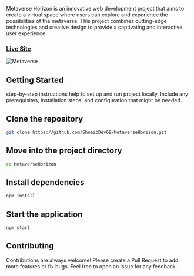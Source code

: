 Metaverse Horizon is an innovative web development project that aims to create a virtual space where users can explore and experience the possibilities of the metaverse. This project combines cutting-edge technologies and creative design to provide a captivating and interactive user experience.

### [Live Site](https://metaverse-horizon.vercel.app/)

![Metaverse](https://github.com/ShoaibDev69/MetaverseHorizon/assets/124503086/e9f7801b-7307-41a2-baa4-648504e4f67f)

## Getting Started

step-by-step instructions help to set up and run project locally. Include any prerequisites, installation steps, and configuration that might be needed.

## Clone the repository

```bash
git clone https://github.com/ShoaibDev69/MetaverseHorizon.git
```

## Move into the project directory

```bash
cd MetaverseHorizon
```

## Install dependencies

```bash
npm install
```

## Start the application

```bash
npm start
```

## Contributing

Contributions are always welcome! Please create a Pull Request to add more features or fix bugs. Feel free to open an issue for any feedback.
